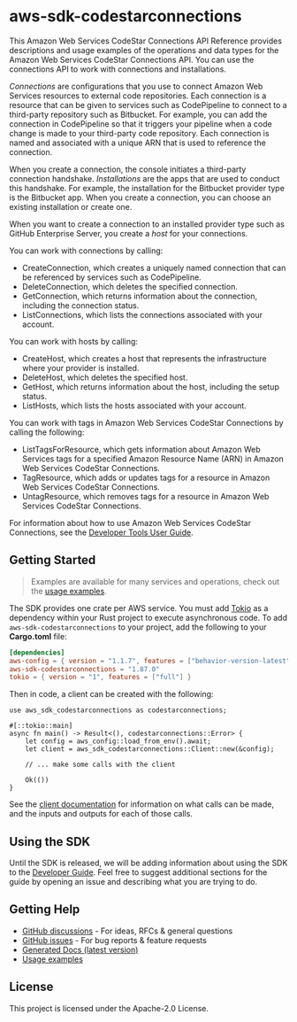 # aws-sdk-codestarconnections

This Amazon Web Services CodeStar Connections API Reference provides descriptions and usage examples of the operations and data types for the Amazon Web Services CodeStar Connections API. You can use the connections API to work with connections and installations.

_Connections_ are configurations that you use to connect Amazon Web Services resources to external code repositories. Each connection is a resource that can be given to services such as CodePipeline to connect to a third-party repository such as Bitbucket. For example, you can add the connection in CodePipeline so that it triggers your pipeline when a code change is made to your third-party code repository. Each connection is named and associated with a unique ARN that is used to reference the connection.

When you create a connection, the console initiates a third-party connection handshake. _Installations_ are the apps that are used to conduct this handshake. For example, the installation for the Bitbucket provider type is the Bitbucket app. When you create a connection, you can choose an existing installation or create one.

When you want to create a connection to an installed provider type such as GitHub Enterprise Server, you create a _host_ for your connections.

You can work with connections by calling:
  - CreateConnection, which creates a uniquely named connection that can be referenced by services such as CodePipeline.
  - DeleteConnection, which deletes the specified connection.
  - GetConnection, which returns information about the connection, including the connection status.
  - ListConnections, which lists the connections associated with your account.

You can work with hosts by calling:
  - CreateHost, which creates a host that represents the infrastructure where your provider is installed.
  - DeleteHost, which deletes the specified host.
  - GetHost, which returns information about the host, including the setup status.
  - ListHosts, which lists the hosts associated with your account.

You can work with tags in Amazon Web Services CodeStar Connections by calling the following:
  - ListTagsForResource, which gets information about Amazon Web Services tags for a specified Amazon Resource Name (ARN) in Amazon Web Services CodeStar Connections.
  - TagResource, which adds or updates tags for a resource in Amazon Web Services CodeStar Connections.
  - UntagResource, which removes tags for a resource in Amazon Web Services CodeStar Connections.

For information about how to use Amazon Web Services CodeStar Connections, see the [Developer Tools User Guide](https://docs.aws.amazon.com/dtconsole/latest/userguide/welcome-connections.html).

## Getting Started

> Examples are available for many services and operations, check out the
> [usage examples](https://github.com/awsdocs/aws-doc-sdk-examples/tree/main/rustv1).

The SDK provides one crate per AWS service. You must add [Tokio](https://crates.io/crates/tokio)
as a dependency within your Rust project to execute asynchronous code. To add `aws-sdk-codestarconnections` to
your project, add the following to your **Cargo.toml** file:

```toml
[dependencies]
aws-config = { version = "1.1.7", features = ["behavior-version-latest"] }
aws-sdk-codestarconnections = "1.87.0"
tokio = { version = "1", features = ["full"] }
```

Then in code, a client can be created with the following:

```rust,no_run
use aws_sdk_codestarconnections as codestarconnections;

#[::tokio::main]
async fn main() -> Result<(), codestarconnections::Error> {
    let config = aws_config::load_from_env().await;
    let client = aws_sdk_codestarconnections::Client::new(&config);

    // ... make some calls with the client

    Ok(())
}
```

See the [client documentation](https://docs.rs/aws-sdk-codestarconnections/latest/aws_sdk_codestarconnections/client/struct.Client.html)
for information on what calls can be made, and the inputs and outputs for each of those calls.

## Using the SDK

Until the SDK is released, we will be adding information about using the SDK to the
[Developer Guide](https://docs.aws.amazon.com/sdk-for-rust/latest/dg/welcome.html). Feel free to suggest
additional sections for the guide by opening an issue and describing what you are trying to do.

## Getting Help

* [GitHub discussions](https://github.com/awslabs/aws-sdk-rust/discussions) - For ideas, RFCs & general questions
* [GitHub issues](https://github.com/awslabs/aws-sdk-rust/issues/new/choose) - For bug reports & feature requests
* [Generated Docs (latest version)](https://awslabs.github.io/aws-sdk-rust/)
* [Usage examples](https://github.com/awsdocs/aws-doc-sdk-examples/tree/main/rustv1)

## License

This project is licensed under the Apache-2.0 License.

